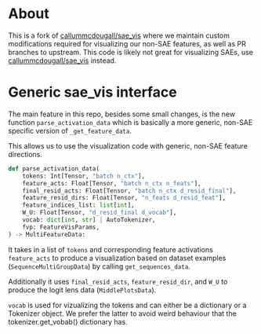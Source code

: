 # About
This is a fork of [callummcdougall/sae_vis](https://github.com/callummcdougall/sae_vis) where we
maintain custom modifications required for visualizing our non-SAE features, as well as PR branches
to upstream. This code is likely not great for visualizing SAEs, use
[callummcdougall/sae_vis](https://github.com/callummcdougall/sae_vis) instead.

# Generic sae_vis interface
The main feature in this repo, besides some small changes, is the new function `parse_activation_data`
which is basically a more generic, non-SAE specific version of `_get_feature_data`.

This allows us to use the visualization code with generic, non-SAE feature directions.

```python
def parse_activation_data(
    tokens: Int[Tensor, "batch n_ctx"],
    feature_acts: Float[Tensor, "batch n_ctx n_feats"],
    final_resid_acts: Float[Tensor, "batch n_ctx d_resid_final"],
    feature_resid_dirs: Float[Tensor, "n_feats d_resid_feat"],
    feature_indices_list: list[int],
    W_U: Float[Tensor, "d_resid_final d_vocab"],
    vocab: dict[int, str] | AutoTokenizer,
    fvp: FeatureVisParams,
) -> MultiFeatureData:
```
It takes in a list of `tokens` and corresponding feature activations `feature_acts` to produce
a visualization based on dataset examples (`SequenceMultiGroupData`) by calling `get_sequences_data`.

Additionally it uses `final_resid_acts`, `feature_resid_dir`, and `W_U` to produce the logit lens
data (`MiddlePlotsData`).

`vocab` is used for vizualizing the tokens and can either be a dictionary or a Tokenizer object.
We prefer the latter to avoid weird behaviour that the tokenizer.get_vobab() dictionary has.
